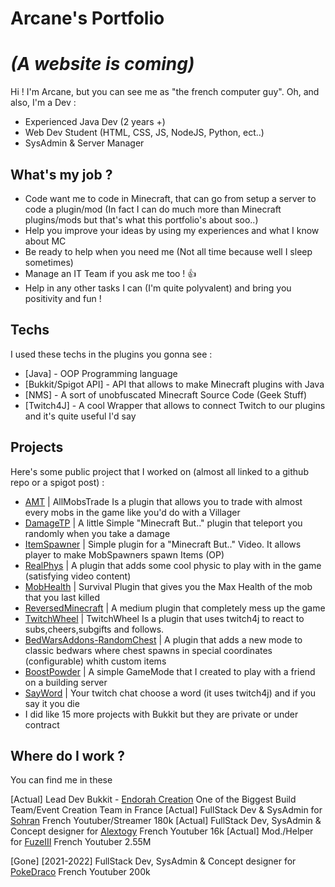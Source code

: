 # Arcane's Portfolio
# _(A website is coming)_


Hi ! I'm Arcane, but you can see me as "the french computer guy".
Oh, and also, I'm a Dev :

- Experienced Java Dev (2 years +)
- Web Dev Student (HTML, CSS, JS, NodeJS, Python, ect..)
- SysAdmin & Server Manager

## What's my job ?

- Code want me to code in Minecraft, that can go from setup a server to code a plugin/mod
(In fact I can do much more than Minecraft plugins/mods but that's what this portfolio's about soo..)
- Help you improve your ideas by using my experiences and what I know about MC 
- Be ready to help when you need me (Not all time because well I sleep sometimes)
- Manage an IT Team if you ask me too ! 👍
- Help in any other tasks I can (I'm quite polyvalent) and bring you positivity and fun !

## Techs

I used these techs in the plugins you gonna see :

- [Java] - OOP Programming language 
- [Bukkit/Spigot API] - API that allows to make Minecraft plugins with Java
- [NMS] - A sort of unobfuscated Minecraft Source Code (Geek Stuff)
- [Twitch4J] - A cool Wrapper that allows to connect Twitch to our plugins and it's quite useful I'd say


## Projects

Here's some public project that I worked on (almost all linked to a github repo or a spigot post) : 

- [AMT](https://github.com/Arceus81/AllMobsTrade) | AllMobsTrade Is a plugin that allows you to trade with almost every mobs in the game like you'd do with a Villager
- [DamageTP](https://github.com/Arceus81/DamageTP) | A little Simple "Minecraft But.." plugin that teleport you randomly when you take a damage
- [ItemSpawner](https://github.com/Arceus81/ItemSpawner) | Simple plugin for a "Minecraft But.." Video. It allows player to make MobSpawners spawn Items (OP)
- [RealPhys](https://github.com/Arceus81/RealPhys) | A plugin that adds some cool physic to play with in the game (satisfying video content)
- [MobHealth](https://github.com/Arceus81/MobHealth) | Survival Plugin that gives you the Max Health of the mob that you last killed
- [ReversedMinecraft](https://github.com/Arceus81/ReversedMinecraft) | A medium plugin that completely mess up the game
- [TwitchWheel](https://github.com/Arceus81/TwitchWheel) | TwitchWheel Is a plugin that uses twitch4j to react to subs,cheers,subgifts and follows.
- [BedWarsAddons-RandomChest](https://github.com/Arceus81/BedWarsAddon_RandomChest) | A plugin that adds a new mode to classic bedwars where chest spawns in special coordinates (configurable) whith custom items
- [BoostPowder](https://github.com/Arceus81/BoostPowder) | A simple GameMode that I created to play with a friend on a building server
- [SayWord](https://github.com/Arceus81/SayWord) | Your twitch chat choose a word (it uses twitch4j) and if you say it you die
- I did like 15 more projects with Bukkit but they are private or under contract


## Where do I work ?

You can find me in these

[Actual] Lead Dev Bukkit - [Endorah Creation](https://endorah.net/) One of the Biggest Build Team/Event Creation Team in France
[Actual] FullStack Dev & SysAdmin for [Sohran](https://www.youtube.com/c/Sohran) French Youtuber/Streamer 180k
[Actual] FullStack Dev, SysAdmin & Concept designer for [Alextogy](https://www.youtube.com/c/Alextogy) French Youtuber 16k
[Actual] Mod./Helper for [FuzeIII](https://www.youtube.com/c/FuzeIII) French Youtuber 2.55M

[Gone] [2021-2022] FullStack Dev, SysAdmin & Concept designer for [PokeDraco](https://www.youtube.com/channel/UCGogCYmJUnrGw65rgYbxsgg) French Youtuber 200k



